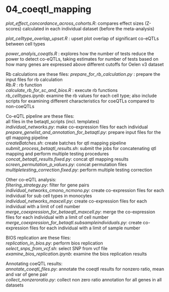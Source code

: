 # 04_coeqtl_mapping

*plot_effect_concordance_across_cohorts.R*:  compares effect sizes (Z-scores) calculated in each individual dataset (before the meta-analysis)

*plot_celltype_overlap_upset.R* : upset plot overlap of significant co-eQTLs between cell types

*power_analyis_coeqtls.R* : explores how the number of tests reduce the power to detect co-eQTLs, taking estimates for number of tests based on how many genes are expressed above different cutoffs for Oelen v3 dataset

Rb calculations are these files:
*prepare_for_rb_calculation.py* : prepare the input files for rb calculation <br />
*Rb.R* : rb function <br />
*calculate_rb_for_sc_and_bios.R* : execute rb functions<br />
*rb_celltypes.ipynb*: examine the rb values for each cell type; also include scripts for examining different characteristics for coeQTLs compared to non-coeQTLs<br />

Co-eQTL pipeline are these files:<br />
all files in the betaqtl_scripts (incl. templates)<br />
*individual_networks.py*: make co-expression files for each individual<br />
*prepare_genelist_and_annotation_for_betaqtl.py*: prepare input files for the qtl mapping pipeline<br />
*createBatches.sh*: create batches for qtl mapping pipeline<br />
*submit_process_betaqtl_results.sh*: submit the jobs for concatenating qtl mapping and perform multiple testing procedures<br />
*concat_betaqtl_results.fixed.py*: concat qtl mapping results<br />
*screen_permutation_p_values.py*: concat permutation files<br />
*multipletesting_correction.fixed.py*: perform multiple testing correction<br />

Other co-eQTL analysis:<br />
*filtering_strategy.py*: filter for gene pairs<br />
*individual_networks_cmono_ncmono.py*: create co-expression files for each individual for sub cell types in monocytes<br />
*individual_networks_maxcell.py*: create co-expression files for each individual with a limit of cell number<br />
*merge_coexpression_for_betaeqtl_maxcell.py*: merge the co-expression files for each individual with a limit of cell number<br />
*merge_coexpression_for_betaqtl.subsampleindividuals.py*: create co-expression files for each individual with a limit of sample number<br />

BIOS replication are these files:<br />
*replication_in_bios.py*: perform bios replication<br />
*select_snps_from_vcf.sh*: select SNP from vcf file<br />
*examine_bios_replication.ipynb*: examine the bios replication results<br />

Annotating coeQTL results:<br />
*annotate_coeqtl_files.py*: annotate the coeqtl results for nonzero ratio, mean and var of gene pair<br />
*collect_nonzeroratio.py*: collect non zero ratio annotation for all genes in all datasets<br />





